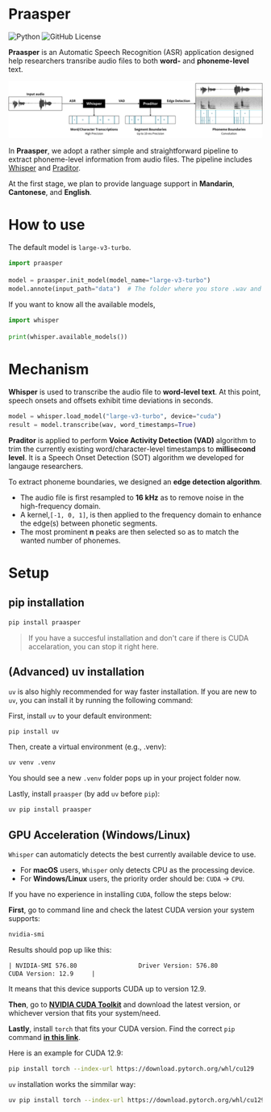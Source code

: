 # Praasper
![Python](https://img.shields.io/badge/python->=3.8-blue.svg)
![GitHub License](https://img.shields.io/github/license/Paradeluxe/Praasper)


**Praasper** is an Automatic Speech Recognition (ASR) application designed help researchers transribe audio files to both **word-** and **phoneme-level** text.

![mechanism](promote/mechanism.png)

In **Praasper**, we adopt a rather simple and straightforward pipeline to extract phoneme-level information from audio files. The pipeline includes [Whisper](https://github.com/openai/whisper) and [Praditor](https://github.com/Paradeluxe/Praditor). 

At the first stage, we plan to provide language support in **Mandarin**, **Cantonese**, and **English**.


# How to use

The default model is `large-v3-turbo`.  

```python
import praasper

model = praasper.init_model(model_name="large-v3-turbo")  
model.annote(input_path="data")  # The folder where you store .wav and _VAD.TextGrid
```

If you want to know all the available models,

```python
import whisper

print(whisper.available_models())
```


# Mechanism

**Whisper** is used to transcribe the audio file to **word-level text**. At this point, speech onsets and offsets exhibit time deviations in seconds.

```Python
model = whisper.load_model("large-v3-turbo", device="cuda")
result = model.transcribe(wav, word_timestamps=True)
```

**Praditor** is applied to perform **Voice Activity Detection (VAD)** algorithm to trim the currently existing word/character-level timestamps to **millisecond level**. It is a Speech Onset Detection (SOT) algorithm we developed for langauge researchers.

To extract phoneme boundaries, we designed an **edge detection algorithm**. 
- The audio file is first resampled to **16 kHz** as to remove noise in the high-frequency domain. 
- A kernel,`[-1, 0, 1]`, is then applied to the frequency domain to enhance the edge(s) between phonetic segments.
- The most prominent **n** peaks are then selected so as to match the wanted number of phonemes.

# Setup
## pip installation

```bash
pip install praasper
```
> If you have a succesful installation and don't care if there is CUDA accelaration, you can stop it right here.

## (Advanced) uv installation
`uv` is also highly recommended for way faster installation. If you are new to `uv`, you can install it by running the following command:

First, install `uv` to your default environment:

```bash
pip install uv
```

Then, create a virtual environment (e.g., .venv):

```bash
uv venv .venv
```

You should see a new `.venv` folder pops up in your project folder now.

Lastly, install `praasper` (by add `uv` before `pip`):


```bash
uv pip install praasper
```

## GPU Acceleration (Windows/Linux)
`Whisper` can automaticly detects the best currently available device to use. 

- For **macOS** users, `Whisper` only detects CPU as the processing device.
- For **Windows/Linux** users, the priority order should be: `CUDA` -> `CPU`.

If you have no experience in installing `CUDA`, follow the steps below:

**First**, go to command line and check the latest CUDA version your system supports:

```bash
nvidia-smi
```

Results should pop up like this:
```
| NVIDIA-SMI 576.80                 Driver Version: 576.80         CUDA Version: 12.9     |
```
It means that this device supports CUDA up to version 12.9.

**Then**, go to [**NVIDIA CUDA Toolkit**](https://developer.nvidia.com/cuda-toolkit) and download the latest version, or whichever version that fits your system/need.


**Lastly**, install `torch` that fits your CUDA version. Find the correct `pip` command [**in this link**](https://pytorch.org/get-started/locally/).

Here is an example for CUDA 12.9:

```bash
pip install torch --index-url https://download.pytorch.org/whl/cu129
```

`uv` installation works the simmilar way:

```bash
uv pip install torch --index-url https://download.pytorch.org/whl/cu129
```
